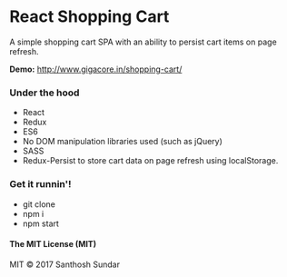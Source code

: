 # React Shopping Cart
A simple shopping cart SPA with an ability to persist cart items on page refresh. 

**Demo:** http://www.gigacore.in/shopping-cart/

### Under the hood

* React
* Redux
* ES6
* No DOM manipulation libraries used (such as jQuery)
* SASS
* Redux-Persist to store cart data on page refresh using localStorage.

### Get it runnin'!
* git clone
* npm i
* npm start

#### The MIT License (MIT)
MIT © 2017 Santhosh Sundar